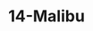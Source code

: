 ---
title: 14-Malibu
image: /uploads/Gallery-Malibu2.jpg
image_alt-text: Contemporary Malibu Residence with custom woodwork and joinery design
work-type: contemporary
---